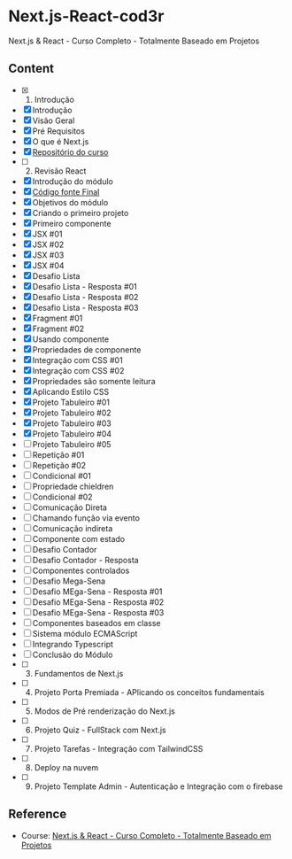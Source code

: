 # Next.js-React-cod3r
Next.js &amp; React - Curso Completo - Totalmente Baseado em Projetos


## Content

- [x]  1. Introdução
  - [x]  Introdução
  - [x]  Visão Geral
  - [x]  Pré Requisitos
  - [x]  O que é Next.js
  - [x]  <a href="https://github.com/cod3rcursos/curso-nextjs">Repositório do curso</a>
- [ ]  2. Revisão React
  - [x]  Introdução do módulo
  - [x]  <a href="https://drive.google.com/file/d/13Bgy1-Xgi1zmTasERh4-F0aLoOA-7YhV/view?usp=sharing">Código fonte Final</a>
  - [x]  Objetivos do módulo
  - [x]  Criando o primeiro projeto
  - [x]  Primeiro componente
  - [x]  JSX #01
  - [x]  JSX #02
  - [x]  JSX #03
  - [x]  JSX #04
  - [x]  Desafio Lista
  - [x]  Desafio Lista - Resposta #01
  - [x]  Desafio Lista - Resposta #02
  - [x]  Desafio Lista - Resposta #03
  - [x]  Fragment #01
  - [x]  Fragment #02
  - [x]  Usando componente
  - [x]  Propriedades de componente
  - [x]  Integração com CSS #01
  - [x]  Integração com CSS #02
  - [x]  Propriedades são somente leitura
  - [x]  Aplicando Estilo CSS
  - [x]  Projeto Tabuleiro #01
  - [x]  Projeto Tabuleiro #02
  - [x]  Projeto Tabuleiro #03
  - [x]  Projeto Tabuleiro #04
  - [ ]  Projeto Tabuleiro #05
  - [ ]  Repetição #01
  - [ ]  Repetição #02
  - [ ]  Condicional #01
  - [ ]  Propriedade chieldren
  - [ ]  Condicional #02
  - [ ]  Comunicação Direta
  - [ ]  Chamando função via evento
  - [ ]  Comunicação indireta
  - [ ]  Componente com estado
  - [ ]  Desafio Contador
  - [ ]  Desafio Contador - Resposta
  - [ ]  Componentes controlados
  - [ ]  Desafio Mega-Sena
  - [ ]  Desafio MEga-Sena - Resposta #01
  - [ ]  Desafio MEga-Sena - Resposta #02
  - [ ]  Desafio MEga-Sena - Resposta #03
  - [ ]  Componentes baseados em classe
  - [ ]  Sistema módulo ECMAScript
  - [ ]  Integrando Typescript
  - [ ]  Conclusão do Módulo
- [ ]  3. Fundamentos de Next.js
- [ ]  4. Projeto Porta Premiada - APlicando os conceitos fundamentais
- [ ]  5. Modos de Pré renderização do Next.js
- [ ]  6. Projeto Quiz - FullStack com Next.js
- [ ]  7. Projeto Tarefas - Integração com TailwindCSS
- [ ]  8. Deploy na nuvem
- [ ]  9. Projeto Template Admin - Autenticação e Integração com o firebase

## Reference

- Course: <a href="https://www.cod3r.com.br/courses/nextjs">Next.js & React - Curso Completo - Totalmente Baseado em Projetos</a>
